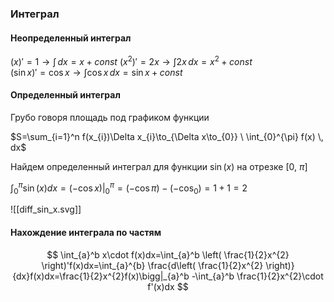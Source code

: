 ### Интеграл
#### Неопределенный интеграл
$(x)'=1 \to \int  \, dx=x+const$
$(x^{2})'=2x \to \int 2x \, dx=x^{2}+const$  
$(\sin x)'=\cos x\to \int \cos x \, dx=\sin x+const$
#### Определенный интеграл

Грубо говоря площадь под графиком функции

$S=\sum_{i=1}^n f(x_{i})\Delta x_{i}\to_{\Delta x\to_{0}} \ \int_{0}^{\pi} f(x) \, dx$

Найдем определенный интеграл для функции $\sin(x)$ на отрезке $[0, \ \pi]$

$\int_{0}^\pi \sin(x)dx=(-\cos x)\bigg|_{0}^{\pi}=(-\cos \pi)-(-\cos_{0})=1+1=2$

![[diff_sin_x.svg]]

#### Нахождение интеграла по частям

$$
\int_{a}^b x\cdot f(x)dx=\int_{a}^b \left( \frac{1}{2}x^{2} \right)'f(x)dx=\int_{a}^{b} \frac{d\left( \frac{1}{2}x^{2} \right)}{dx}f(x)dx=\frac{1}{2}x^{2}f(x)\bigg|_{a}^b -\int_{a}^b \frac{1}{2}x^{2}\cdot f'(x)dx
$$